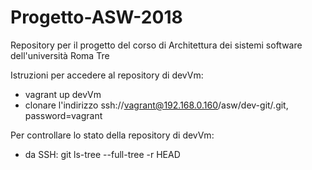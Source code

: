 # Progetto-ASW-2018
Repository per il progetto del corso di Architettura dei sistemi software dell'università Roma Tre

Istruzioni per accedere al repository di devVm:
- vagrant up devVm
- clonare l'indirizzo ssh://vagrant@192.168.0.160/asw/dev-git/.git, password=vagrant

Per controllare lo stato della repository di devVm:
- da SSH: git ls-tree --full-tree -r HEAD
